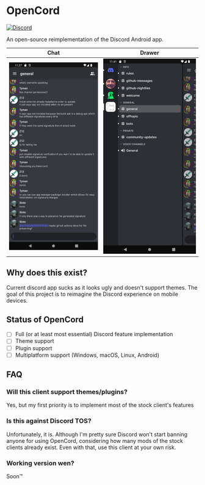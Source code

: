 # OpenCord
[![Discord](https://img.shields.io/discord/885879572447522817.svg?color=blue&label=OpenCord&logo=discord&style=for-the-badge)](https://discord.gg/3y6vbneMsW)

An open-source reimplementation of the Discord Android app.

Chat                            |  Drawer
:------------------------------:|:------------------------------:
 ![](media/screenshot_chat.png) | ![](media/screenshot_drawer.png)


Why does this exist?
-------
Current discord app sucks as it looks ugly and doesn't support themes. The goal of this
project is to reimagine the Discord experience on mobile devices.

Status of OpenCord
-------
- [ ] Full (or at least most essential) Discord feature implementation
- [ ] Theme support
- [ ] Plugin support
- [ ] Multiplatform support (Windows, macOS, Linux, Android)

FAQ
-------
### Will this client support themes/plugins?
Yes, but my first priority is to implement most of the stock client's features

### Is this against Discord TOS?
Unfortunately, it is. Although I'm pretty sure Discord won't start banning anyone
for using OpenCord, considering how many mods of the stock clients already exist.
Even with that, use this client at your own risk.

### Working version wen?
Soon™
